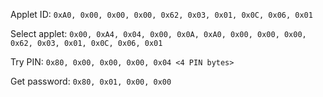 Applet ID: ```0xA0, 0x00, 0x00, 0x00, 0x62, 0x03, 0x01, 0x0C, 0x06, 0x01```

Select applet: ```0x00, 0xA4, 0x04, 0x00, 0x0A, 0xA0, 0x00, 0x00, 0x00, 0x62, 0x03, 0x01, 0x0C, 0x06, 0x01```

Try PIN: ```0x80, 0x00, 0x00, 0x00, 0x04 <4 PIN bytes>```

Get password: ```0x80, 0x01, 0x00, 0x00```
